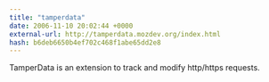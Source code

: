 ```yaml
---
title: "tamperdata"
date: 2006-11-10 20:02:44 +0000
external-url: http://tamperdata.mozdev.org/index.html
hash: b6deb6650b4ef702c468f1abe65dd2e8
---
```


TamperData is an extension to track and modify http/https requests.

